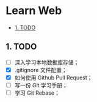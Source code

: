 # Learn Web

- [1. TODO](#1-todo)

## 1. TODO

- [ ] 深入学习本地数据库存储；
- [x] .gitignore 文件配置；
- [x] 如何使用 Github Pull Request；
- [ ] 写一份 Git 学习手册；
- [ ] 学习 Git Rebase；
